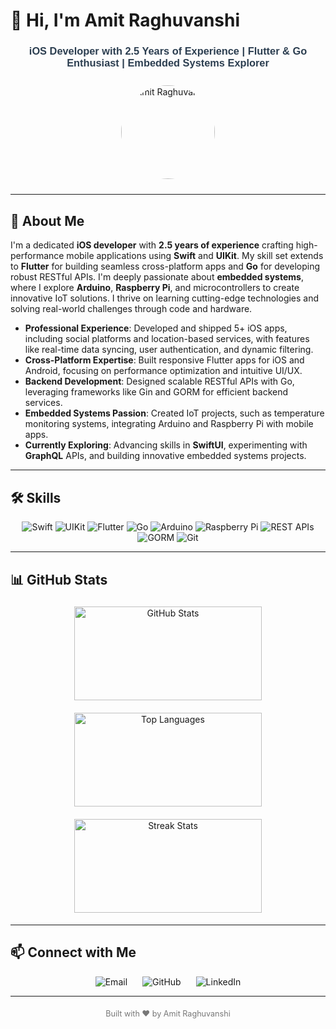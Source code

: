 # 👋 Hi, I'm Amit Raghuvanshi

<div align="center">
  <h3 style="color: #2c3e50; font-family: Arial, sans-serif;">iOS Developer with 2.5 Years of Experience | Flutter & Go Enthusiast | Embedded Systems Explorer</h3>
</div>

<div align="center">
  <img src="https://your-image-url.com/profile.jpg" alt="Amit Raghuvanshi" style="border-radius: 50%; width: 150px; height: 150px; margin: 10px;" />
</div>

---

## 🌟 About Me

I'm a dedicated **iOS developer** with **2.5 years of experience** crafting high-performance mobile applications using **Swift** and **UIKit**. My skill set extends to **Flutter** for building seamless cross-platform apps and **Go** for developing robust RESTful APIs. I'm deeply passionate about **embedded systems**, where I explore **Arduino**, **Raspberry Pi**, and microcontrollers to create innovative IoT solutions. I thrive on learning cutting-edge technologies and solving real-world challenges through code and hardware.

- **Professional Experience**: Developed and shipped 5+ iOS apps, including social platforms and location-based services, with features like real-time data syncing, user authentication, and dynamic filtering.
- **Cross-Platform Expertise**: Built responsive Flutter apps for iOS and Android, focusing on performance optimization and intuitive UI/UX.
- **Backend Development**: Designed scalable RESTful APIs with Go, leveraging frameworks like Gin and GORM for efficient backend services.
- **Embedded Systems Passion**: Created IoT projects, such as temperature monitoring systems, integrating Arduino and Raspberry Pi with mobile apps.
- **Currently Exploring**: Advancing skills in **SwiftUI**, experimenting with **GraphQL** APIs, and building innovative embedded systems projects.

---

## 🛠️ Skills

<div align="center">
  <img src="https://img.shields.io/badge/Swift-5.9-orange?style=flat-square&logo=swift" alt="Swift" />
  <img src="https://img.shields.io/badge/UIKit-%23000000?style=flat-square&logo=apple" alt="UIKit" />
  <img src="https://img.shields.io/badge/Flutter-3.16-blue?style=flat-square&logo=flutter" alt="Flutter" />
  <img src="https://img.shields.io/badge/Go-1.21-teal?style=flat-square&logo=go" alt="Go" />
  <img src="https://img.shields.io/badge/Arduino-2.3-red?style=flat-square&logo=arduino" alt="Arduino" />
  <img src="https://img.shields.io/badge/Raspberry%20Pi-4-red?style=flat-square&logo=raspberry-pi" alt="Raspberry Pi" />
  <img src="https://img.shields.io/badge/REST%20APIs-%23000000?style=flat-square" alt="REST APIs" />
  <img src="https://img.shields.io/badge/GORM-%2300ADD8?style=flat-square" alt="GORM" />
  <img src="https://img.shields.io/badge/Git-%23F05032?style=flat-square&logo=git" alt="Git" />
</div>

---

## 📊 GitHub Stats

<div align="center" style="display: flex; justify-content: center; flex-wrap: wrap; gap: 10px;">
  <img src="https://github-readme-stats.vercel.app/api?username=asraghuvanshi&show_icons=true&theme=dracula&hide_border=true&hide_title=true&count_private=true&card_width=300" alt="GitHub Stats" style="width: 300px; height: 150px; margin: 5px;" />
  <img src="https://github-readme-stats.vercel.app/api/top-langs?username=asraghuvanshi&show_icons=true&locale=en&layout=compact&theme=dracula&hide_border=true&card_width=300" alt="Top Languages" style="width: 300px; height: 150px; margin: 5px;" />
  <img src="https://github-readme-streak-stats.herokuapp.com/?user=asraghuvanshi&theme=dracula&hide_border=true&card_width=300" alt="Streak Stats" style="width: 300px; height: 150px; margin: 5px;" />
</div>
</div>

---

## 📫 Connect with Me

<div align="center">
  <a href="mailto:asraghuvanshi52@gmail.com" style="text-decoration: none; margin: 0 10px;">
    <img src="https://img.shields.io/badge/Email-asraghuvanshi52%40gmail.com-red?style=flat-square&logo=gmail" alt="Email" />
  </a>
  <a href="https://github.com/asraghuvanshi" style="text-decoration: none; margin: 0 10px;">
    <img src="https://img.shields.io/badge/GitHub-asraghuvanshi-black?style=flat-square&logo=github" alt="GitHub" />
  </a>
  <a href="https://linkedin.com/in/asraghuvanshi52" style="text-decoration: none; margin: 0 10px;">
    <img src="https://img.shields.io/badge/LinkedIn-Amit%20Raghuvanshi-blue?style=flat-square&logo=linkedin" alt="LinkedIn" />
  </a>
</div>

---

<div align="center" style="color: #777; font-size: 0.9em; margin-top: 20px;">
  <p>Built with ❤️ by Amit Raghuvanshi</p>
</div>

